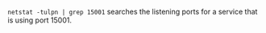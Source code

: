 ```netstat -tulpn | grep 15001``` searches the listening ports for a service that is using port 15001.
